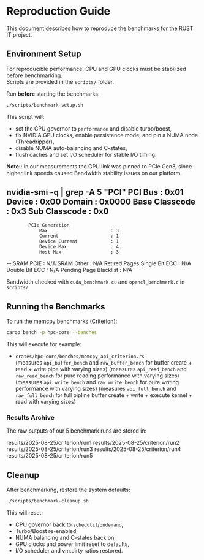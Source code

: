 # Reproduction Guide

This document describes how to reproduce the benchmarks for the RUST IT project.

## Environment Setup

For reproducible performance, CPU and GPU clocks must be stabilized before benchmarking.  
Scripts are provided in the `scripts/` folder.

Run **before** starting the benchmarks:

```bash
./scripts/benchmark-setup.sh
```

This script will:
- set the CPU governor to `performance` and disable turbo/boost,
- fix NVIDIA GPU clocks, enable persistence mode, and pin a NUMA node (Threadripper),
- disable NUMA auto-balancing and C-states,
- flush caches and set I/O scheduler for stable I/O timing.

**Note:**: In our measurements the GPU link was pinned to PCIe Gen3,
since higher link speeds caused Bandwidth stability issues on our platform.

nvidia-smi -q | grep -A 5 "PCI"
    PCI
        Bus                               : 0x01
        Device                            : 0x00
        Domain                            : 0x0000
        Base Classcode                    : 0x3
        Sub Classcode                     : 0x0
--
            PCIe Generation
                Max                       : 3
                Current                   : 1
                Device Current            : 1
                Device Max                : 4
                Host Max                  : 3
--
            SRAM PCIE                     : N/A
            SRAM Other                    : N/A
    Retired Pages
        Single Bit ECC                    : N/A
        Double Bit ECC                    : N/A
        Pending Page Blacklist            : N/A


Bandwidth checked with `cuda_benchmark.cu` and `opencl_benchmark.c` in `scripts/`

## Running the Benchmarks

To run the memcpy benchmarks (Criterion):

```bash
cargo bench -p hpc-core --benches
```

This will execute for example:

- `crates/hpc-core/benches/memcpy_api_criterion.rs`  
  (measures `api_buffer_bench` and `raw_buffer_bench` for buffer create + read + write pipe with varying sizes)
  (measures `api_read_bench` and `raw_read_bench` for pure reading performance with varying sizes)
  (measures `api_write_bench` and `raw_write_bench` for pure writing performance with varying sizes)
  (measures `api_full_bench` and `raw_full_bench` for full pipline buffer create + write + execute kernel + read with varying sizes)

### Results Archive
The raw outputs of our 5 benchmark runs are stored in:

results/2025-08-25/criterion/run1
results/2025-08-25/criterion/run2
results/2025-08-25/criterion/run3
results/2025-08-25/criterion/run4
results/2025-08-25/criterion/run5

## Cleanup

After benchmarking, restore the system defaults:

```bash
./scripts/benchmark-cleanup.sh
```

This will reset:
- CPU governor back to `schedutil`/`ondemand`,
- Turbo/Boost re-enabled,
- NUMA balancing and C-states back on,
- GPU clocks and power limit reset to defaults,
- I/O scheduler and vm.dirty ratios restored.
